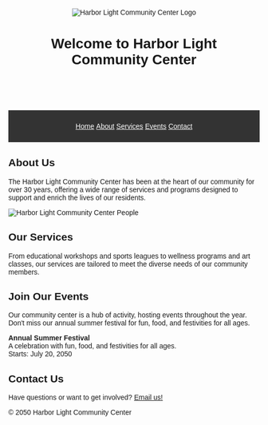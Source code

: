 <!DOCTYPE html>
<html lang="en">
<head>
    <meta charset="UTF-8" />
    <meta name="viewport" content="width=device-width, initial-scale=1.0" />
    <title>Harbor Light Community Center</title>
    <style>
      body {
  font-family: Arial, sans-serif;
    }
  .center-and-space-content {
    text-align: center;
    padding: 10px;
  }
    nav[role="navigation"] {
    background: #333;
    color: #fff;
    text-align: center;
    padding: 10px;
    }
    nav ul {
   list-style: none;
   padding: 0;
    }
   nav ul li {
   display: inline;
   }
   nav ul li a {
    color: #fff;
    ext-decoration: none;
   }
    nav ul li a:hover {
    text-decoration: underline;
    }
    </style>
  </head>
  <body>
    <header>
      <div class="center-and-space-content">
        <img
          src="https://edube.org/uploads/media/default/0001/04/logo.jpg"
          alt="Harbor Light Community Center Logo"
        />
        <h1>Welcome to Harbor Light Community Center</h1>
    </div>
    </header>
    <nav role="navigation">
      <ul>
        <li><a href="#home">Home</a></li>
        <li><a href="#about">About</a></li>
        <li><a href="#services">Services</a></li>
        <li><a href="#events">Events</a></li>
        <li><a href="#contact">Contact</a></li>
      </ul>
    </nav>
    <div class="banner">
      <img
        src="https://edube.org/uploads/media/default/0001/04/decorative-banner.jpg"
        alt=""
        aria-hidden="true"
      />
    </div>
    <main>
      <section id="about">
      <h2>About Us</h2>
     <p>
          The Harbor Light Community Center has been at the heart of our
          community for over 30 years, offering a wide range of services and
          programs designed to support and enrich the lives of our residents.
    </p>
    <img src="https://edube.org/uploads/media/default/0001/04/community-center.jpg"
          alt="Harbor Light Community Center People"/>
      </section>
      <section id="services">
        <h2>Our Services</h2>
        <p>
          From educational workshops and sports leagues to wellness programs and
          art classes, our services are tailored to meet the diverse needs of
          our community members.
        </p>
      </section>
      <section id="events" itemscope itemtype="http://schema.org/Event">
        <h2>Join Our Events</h2>
        <p>
          Our community center is a hub of activity, hosting events throughout
          the year. Don't miss our annual summer festival for fun, food, and
          festivities for all ages.
        </p>
        <p>
          <strong itemprop="name">Annual Summer Festival</strong><br />
          <span itemprop="description"
            >A celebration with fun, food, and festivities for all ages.</span
          ><br />
          Starts:
          <time itemprop="startDate" datetime="2050-07-20">July 20, 2050</time>
        </p>
    </section>
    </main>
    <footer id="contact">
      <h2>Contact Us</h2>
      <p>
        Have questions or want to get involved?
        <a href="mailto:info@harborlight.com">Email us!</a>
      </p>
      <p>© 2050 Harbor Light Community Center</p>
</footer>
</body>
</html>
